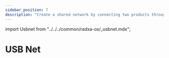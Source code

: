 ```yaml
---
sidebar_position: 7
description: "Create a shared network by connecting two products through the OTG port"
---
```


import Usbnet from "../../../common/radxa-os/\_usbnet.mdx";

# USB Net

<Usbnet />

